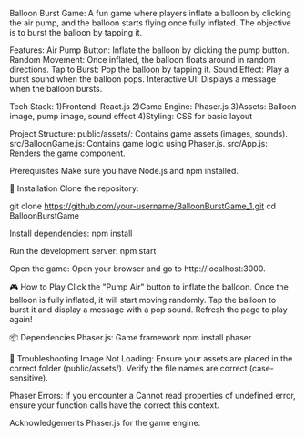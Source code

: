 Balloon Burst Game:
A fun game where players inflate a balloon by clicking the air pump, and the balloon starts flying once fully inflated. The objective is to burst the balloon by tapping it.

Features:
Air Pump Button: Inflate the balloon by clicking the pump button.
Random Movement: Once inflated, the balloon floats around in random directions.
Tap to Burst: Pop the balloon by tapping it.
Sound Effect: Play a burst sound when the balloon pops.
Interactive UI: Displays a message when the balloon bursts.

Tech Stack:
1)Frontend: React.js
2)Game Engine: Phaser.js
3)Assets: Balloon image, pump image, sound effect
4)Styling: CSS for basic layout

Project Structure:
public/assets/: Contains game assets (images, sounds).
src/BalloonGame.js: Contains game logic using Phaser.js.
src/App.js: Renders the game component.

Prerequisites
Make sure you have Node.js and npm installed.

🔧 Installation
Clone the repository:

git clone https://github.com/your-username/BalloonBurstGame_1.git
cd BalloonBurstGame

Install dependencies:
npm install

Run the development server:
npm start

Open the game:
Open your browser and go to http://localhost:3000.

🎮 How to Play
Click the "Pump Air" button to inflate the balloon.
Once the balloon is fully inflated, it will start moving randomly.
Tap the balloon to burst it and display a message with a pop sound.
Refresh the page to play again!

📦 Dependencies
Phaser.js: Game framework
npm install phaser

🐞 Troubleshooting
Image Not Loading:
Ensure your assets are placed in the correct folder (public/assets/).
Verify the file names are correct (case-sensitive).

Phaser Errors:
If you encounter a Cannot read properties of undefined error, ensure your function calls have the correct this context.


Acknowledgements
Phaser.js for the game engine.
